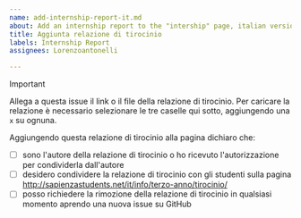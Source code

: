 ```yaml
---
name: add-internship-report-it.md
about: Add an internship report to the "intership" page, italian version
title: Aggiunta relazione di tirocinio
labels: Internship Report
assignees: Lorenzoantonelli

---
```


> [!IMPORTANT]
> Allega a questa issue il link o il file della relazione di tirocinio. Per caricare la relazione è necessario selezionare le tre caselle qui sotto, aggiungendo una `x` su ognuna.


Aggiungendo questa relazione di tirocinio alla pagina dichiaro che:
- [ ] sono l'autore della relazione di tirocinio o ho ricevuto l'autorizzazione per condividerla dall'autore
- [ ] desidero condividere la relazione di tirocinio con gli studenti sulla pagina http://sapienzastudents.net/it/info/terzo-anno/tirocinio/
- [ ] posso richiedere la rimozione della relazione di tirocinio in qualsiasi momento aprendo una nuova issue su GitHub
